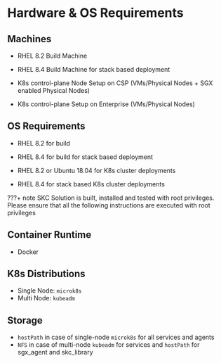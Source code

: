 # Hardware & OS Requirements

## Machines

* RHEL 8.2 Build Machine

* RHEL 8.4 Build Machine for stack based deployment

* K8s control-plane Node Setup on CSP (VMs/Physical Nodes + SGX enabled Physical Nodes)

* K8s control-plane Setup on Enterprise (VMs/Physical Nodes)

## OS Requirements

* RHEL 8.2 for build

* RHEL 8.4 for build for stack based deployment

* RHEL 8.2 or Ubuntu 18.04 for K8s cluster deployments

* RHEL 8.4 for stack based K8s cluster deployments 

???+ note 
    SKC Solution is built, installed and tested with root privileges. Please ensure that all the following instructions are executed with root privileges

## Container Runtime

* Docker

## K8s Distributions

* Single Node: `microk8s`
* Multi Node: `kubeadm`

## Storage

* `hostPath` in case of single-node `microk8s` for all services and agents
* `NFS` in case of multi-node `kubeadm` for services and `hostPath` for sgx_agent and skc_library

